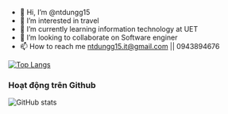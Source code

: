 - 👋 Hi, I’m @ntdungg15
- 👀 I’m interested in travel
- 🌱 I’m currently learning information technology at UET
- 💞️ I’m looking to collaborate on Software enginer
- 📫 How to reach me ntdungg15.it@gmail.com || 0943894676

[![Top Langs](https://github-readme-stats.vercel.app/api/top-langs/?username=ntdungg15&layout=compact&langs_count=10&theme=dark)](https://github.com/ntdungg15)
### Hoạt động trên Github

![GitHub stats](https://github-readme-stats.vercel.app/api?username=ntdungg15&show_icons=true&theme=dark)


<!---
ntdungg15/ntdungg15 is a ✨ special ✨ repository because its `README.md` (this file) appears on your GitHub profile.
You can click the Preview link to take a look at your changes.
--->
